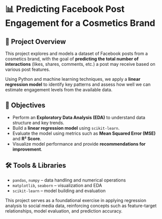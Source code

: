 # 📊 Predicting Facebook Post Engagement for a Cosmetics Brand

## 🧠 Project Overview

This project explores and models a dataset of Facebook posts from a cosmetics brand, with the goal of **predicting the total number of interactions** (likes, shares, comments, etc.) a post may receive based on various post features.

Using Python and machine learning techniques, we apply a **linear regression model** to identify key patterns and assess how well we can estimate engagement levels from the available data.

## 🎯 Objectives

- Perform an **Exploratory Data Analysis (EDA)** to understand data structure and key trends.
- Build a **linear regression model** using `scikit-learn`.
- Evaluate the model using metrics such as **Mean Squared Error (MSE)** and **R² Score**.
- Visualize model performance and provide **recommendations for improvement**.

## 🛠️ Tools & Libraries

- `pandas`, `numpy` – data handling and numerical operations  
- `matplotlib`, `seaborn` – visualization and EDA  
- `scikit-learn` – model building and evaluation  

This project serves as a foundational exercise in applying regression analysis to social media data, reinforcing concepts such as feature-target relationships, model evaluation, and prediction accuracy.